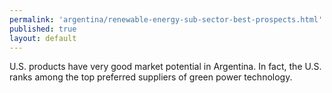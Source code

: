```yaml
--- 
permalink: 'argentina/renewable-energy-sub-sector-best-prospects.html' 
published: true 
layout: default
---
```

U.S. products have very good market potential in Argentina. In fact, the U.S. ranks among the top preferred suppliers of green power technology.
